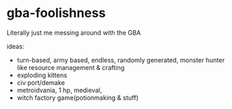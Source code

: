 # gba-foolishness
Literally just me messing around with the GBA

ideas:
- turn-based, army based, endless, randomly generated, monster hunter like resource management & crafting
- exploding kittens
- civ port/demake
- metroidvania, 1 hp, medieval, 
- witch factory game(potionmaking & stuff)